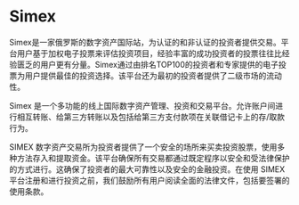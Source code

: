 # Simex

Simex是一家俄罗斯的数字资产国际站，为认证的和非认证的投资者提供交易。平台用户基于加权电子投票来评估投资项目，经验丰富的成功投资者的投票往往比经验匮乏的用户更有分量。Simex通过由排名TOP100的投资者和专家提供的电子投票为用户提供最佳的投资选择。该平台还为最初的投资者提供了二级市场的流动性。

Simex 是一个多功能的线上国际数字资产管理、投资和交易平台。允许账户间进行相互转账、给第三方转账以及包括给第三方支付款项在关联借记卡上的存/取款行为。

SIMEX 数字资产交易所为投资者提供了一个安全的场所来买卖投资股票，使用多种方法存入和提取资金。该平台确保所有交易都通过既定程序以安全和受法律保护的方式进行。这确保了投资者的最大可靠性以及安全的金融投资。在使用 SIMEX 平台注册和进行投资之前，我们鼓励所有用户阅读全面的法律文件，包括要签署的使用条款。
